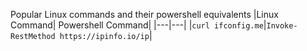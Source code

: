 Popular Linux commands and their powershell equivalents
|Linux Command| Powershell Command|
|---|---|
|`curl ifconfig.me`|`Invoke-RestMethod https://ipinfo.io/ip`|
